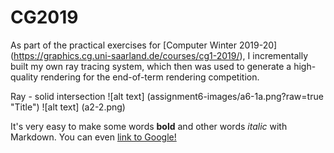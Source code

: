# CG2019

 As part of the practical exercises for [Computer Winter 2019-20] (https://graphics.cg.uni-saarland.de/courses/cg1-2019/), I incrementally built my own ray tracing system, which then was used to generate a high-quality rendering for the end-of-term rendering competition.

Ray - solid intersection ![alt text] (assignment6-images/a6-1a.png?raw=true "Title")
![alt text] (a2-2.png)

It's very easy to make some words **bold** and other words *italic* with Markdown. You can even [link to Google!](http://google.com)
